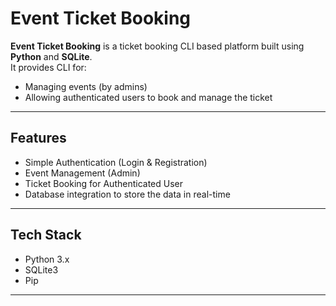 # Event Ticket Booking

**Event Ticket Booking** is a ticket booking CLI based platform built using **Python** and **SQLite**.  
It provides CLI for:
- Managing events (by admins)
- Allowing authenticated users to book and manage the ticket

---

## Features

- Simple Authentication (Login & Registration)
- Event Management (Admin)
- Ticket Booking for Authenticated User
- Database integration to store the data in real-time 

---

## Tech Stack

- Python 3.x
- SQLite3
- Pip

---